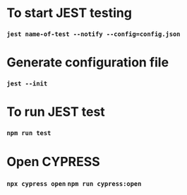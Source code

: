 # To start JEST testing

### `jest name-of-test --notify --config=config.json`

# Generate configuration file

### `jest --init`

# To run JEST test

### `npm run test`

# Open CYPRESS

### `npx cypress open` `npm run cypress:open`